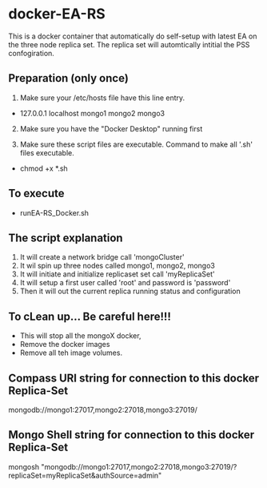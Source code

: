 # docker-EA-RS
This is a docker container that automatically do self-setup with latest EA on the three node replica set.
The replica set will automtically intitial the PSS confogiration.

## Preparation (only once)
1. Make sure your /etc/hosts file have this line entry. 
-  127.0.0.1	localhost mongo1 mongo2 mongo3

2. Make sure you have the "Docker Desktop" running first

3. Make sure these script files are executable. Command to make all '.sh' files executable.
-   chmod +x *.sh

## To execute
- runEA-RS_Docker.sh

## The script explanation
1. It will create a network bridge call 'mongoCluster'
2. It wil spin up three nodes called mongo1, mongo2, mongo3
3. It will initiate and initialize replicaset set call 'myReplicaSet'
4. It will setup a first user called 'root' and password is 'password'
5. Then it will out the current replica running status and configuration

## To cLean up... Be careful here!!!
- This will stop all the mongoX docker,
- Remove the docker images
- Remove all teh image volumes.

## Compass URI string for connection to this docker Replica-Set
mongodb://mongo1:27017,mongo2:27018,mongo3:27019/

##  Mongo Shell string for connection to this docker Replica-Set
mongosh "mongodb://mongo1:27017,mongo2:27018,mongo3:27019/?replicaSet=myReplicaSet&authSource=admin"

